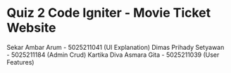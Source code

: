 # Quiz 2 Code Igniter - Movie Ticket Website

Sekar Ambar Arum - 5025211041 (UI Explanation)
Dimas Prihady Setyawan - 5025211184 (Admin Crud)
Kartika Diva Asmara Gita - 5025211039 (User Features)
